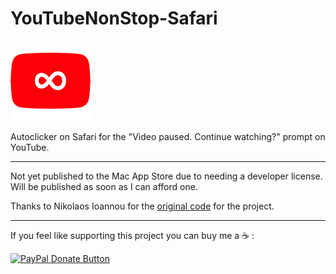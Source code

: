 # YouTubeNonStop-Safari
![YouTubeNonStop-Safari Logo](https://github.com/sebdroid/YouTubeNonStop-Safari/blob/master/YouTubeNonStop/Assets.xcassets/AppIcon.appiconset/yt_icon_rgb-128.png)

Autoclicker on Safari for the "Video paused. Continue watching?" prompt on YouTube.

---

Not yet published to the Mac App Store due to needing a developer license. Will be published as soon as I can afford one.


Thanks to Nikolaos Ioannou for the [original code](https://github.com/lawfx/YoutubeNonStop) for the project.

---

If you feel like supporting this project you can buy me a :coffee: :

[![PayPal Donate Button](https://www.paypalobjects.com/en_US/i/btn/btn_donateCC_LG.gif)](https://paypal.me/s3bb)
